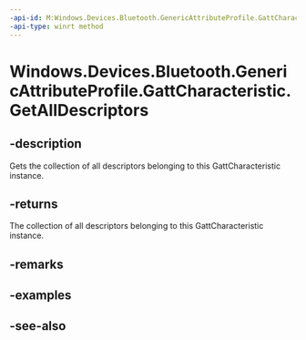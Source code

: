 ----api-id: M:Windows.Devices.Bluetooth.GenericAttributeProfile.GattCharacteristic.GetAllDescriptors
-api-type: winrt method
---<!-- Method syntaxpublic Windows.Foundation.Collections.IVectorView<Windows.Devices.Bluetooth.GenericAttributeProfile.GattDescriptor> GetAllDescriptors()--># Windows.Devices.Bluetooth.GenericAttributeProfile.GattCharacteristic.GetAllDescriptors## -descriptionGets the collection of all descriptors belonging to this GattCharacteristic instance.## -returnsThe collection of all descriptors belonging to this GattCharacteristic instance.## -remarks## -examples## -see-also
